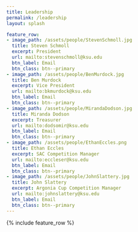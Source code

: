 ```yaml
---
title: Leadership
permalink: /leadership
layout: splash

feature_row:
- image_path: /assets/people/StevenSchmoll.jpg
  title: Steven Schmoll
  excerpt: President
  url: mailto:stevenschmoll@ksu.edu
  btn_label: Email
  btn_class: btn--primary
- image_path: /assets/people/BenMurdock.jpg
  title: Ben Murdock
  excerpt: Vice President
  url: mailto:bkmurdock@ksu.edu
  btn_label: Email
  btn_class: btn--primary
- image_path: /assets/people/MirandaDodson.jpg
  title: Miranda Dodson
  excerpt: Treasurer
  url: mailto:dodsomir@ksu.edu
  btn_label: Email
  btn_class: btn--primary
- image_path: /assets/people/EthanEccles.png
  title: Ethan Eccles
  excerpt: SAC Competition Manager
  url: mailto:eccleser@ksu.edu
  btn_label: Email
  btn_class: btn--primary
- image_path: /assets/people/JohnSlattery.jpg
  title: John Slattery
  excerpt: Argonia Cup Competition Manager
  url: mailto:johnslattery@ksu.edu
  btn_label: Email
  btn_class: btn--primary
---
```

{% include feature_row %}
